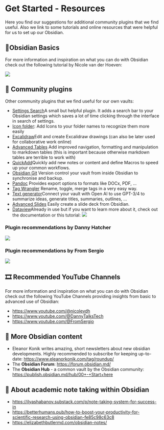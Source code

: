 # Get Started - Resources 
Here you find our suggestions for additional community plugins that we find useful. Also we link to some tutorials and online resources that were helpful for us to set up our Obsidian.
## 💎Obsidian Basics

For more information and inspiration on what you can do with Obsidian check out the following tutorial by Nicole van der Hoeven:

![](https://www.youtube.com/embed/OUrOfIqvGS4)

## 🧩 Community plugins 

Other community plugins that we find useful for our own vaults:
- [Settings Search](https://github.com/javalent/settings-search)A small but helpful plugin. It adds a search bar to your Obsidian settings which saves a lot of time clicking through the interface in search of settings.
- [Icon folder](https://github.com/FlorianWoelki/obsidian-icon-folder): Add Icons to your folder names to recognize them more easily
- [Excalidraw](https://github.com/zsviczian/obsidian-excalidraw-plugin)Edit and create Excalidraw drawings (can also be later used for collaborative work online)
- [Advanced Tables](https://github.com/tgrosinger/advanced-tables-obsidian) Add improved navigation, formatting and manipulation to markdown tables (this is important because otherwise markdown tables are terrible to work with)
- [QuickAdd](https://github.com/chhoumann/quickadd)Quickly add new notes or content and define Macros to speed up your common workflows.
- [Obsidian Git](https://github.com/denolehov/obsidian-git) Version control your vault from inside Obsidian to synchronise and backup.
- [Pandoc](https://github.com/OliverBalfour/obsidian-pandoc) Provides export options to formats like DOCx, PDF, ...
- [Tag Wrangler](https://github.com/pjeby/tag-wrangler) Rename, toggle, merge tags in a very easy way.
- [Text generator](https://github.com/nhaouari/obsidian-textgenerator-plugin)Connect your vault with Open AI to use GPT-3/4 to summarize ideas, generate titles, summaries, outlines, ...
- [Advanced Slides](https://github.com/MSzturc/obsidian-advanced-slides) Easily create a slide deck from Obsidian.
- [Dataview](https://blacksmithgu.github.io/obsidian-dataview/)Already in use but if you want to learn more about it, check out the documentation or this tutorial: 
![](https://www.youtube.com/embed/8yjNuiSBSAM?si=vWXDnhN5YhFdlz7N)

### Plugin recommendations by Danny Hatcher
![](https://www.youtube.com/embed/2zhnb9KwmtA?si=Pf-Z3Y76ghBW0xo7)
### Plugin recommendations by From Sergio
![](https://www.youtube.com/embed/cBm95iCcX2E?si=uPCKGg32Q2V1AXvx)

## 🎞 Recommended YouTube Channels
For more information and inspiration on what you can do with Obsidian check out the following YouTube Channels providing insights from basic to advanced use of Obsidian:
- https://www.youtube.com/@nicolevdh
- https://www.youtube.com/@DannyTalksTech 
- https://www.youtube.com/@FromSergio

## 💌 More Obsidian content
- Eleanor Konik writes amazing, short newsletters about new obsidian developments. Highly recommended to subscribe for keeping up-to-date: https://www.eleanorkonik.com/tag/roundup/
- The **Obsidian Forum**: https://forum.obsidian.md/ 
- The **Obsidian Hub** - a common vault by the Obsidian community: https://publish.obsidian.md/hub/00+-+Start+here 

## 📓 About academic note taking within Obsidian
- https://ilyashabanov.substack.com/p/note-taking-system-for-success-in
- https://betterhumans.pub/how-to-boost-your-productivity-for-scientific-research-using-obsidian-fe85c98c63c8
- https://elizabethbutlermd.com/obsidian-notes/